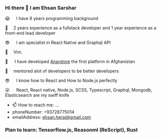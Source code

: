 ### Hi there 👋 I am Ehsan Sarshar
😱   I have 8 years programming background

🎉   2 years experience as a fullstack developer and 1 year experience as a front-end lead developer

😎   I am specialist in React Native and Graphql API 

🤔   Vim.

🌟   I have developed [Anarstore](https://anarstore.af/app/) the first platform in Afghanistan

💆‍  mentored alot of developers to be better developers

😎   I know how to React and How to Node.js perfectly

😲   React, React native, Node.js, SCSS, Typescript, Graphql, Mongodb, Elasticsearch are my swiff knife

- 📫 How to reach me: ...
- phoneNumber: +93728775014
- emailAddress: ehsan.herai@gmail.com

### Plan to learn: Tensorflow.js, Reasonml (ReScript), Rust
